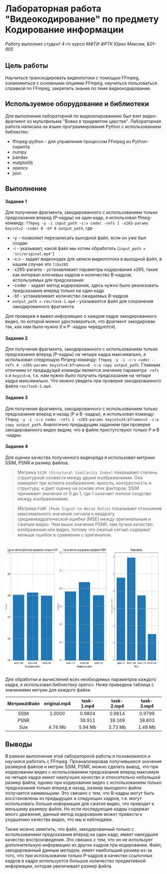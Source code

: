 # Лабораторная работа "Видеокодирование" по предмету Кодирование информации
###### Работу выполнил студент 4-го курса МФТИ ФРТК Юрко Максим, Б01-905

## Цель работы
Научиться транскодировать видеопотоки с помощью FFmpeg, ознакомиться с основными опциями FFmpeg, научиться пользоваться справкой по FFmpeg, закрепить знания по теме видеокодирования.

## Используемое оборудование и библиотеки
Для выполнения лабораторной по видеоклированиию был взят видео-фрагмент из мультфильма "Вовка в тридевятом царстве". Лабораторная работа написана на языке программирования Python с использованием библиотек:
- ffmpeg-python - для управления процессом FFmpeg из Python-скрипта
- numpy
- pandas
- matplotlib
- opencv
- json

## Выполнение
#### Задание 1
Для получения фрагмента, закодированного с использованием только предсказания вперед (P-кадры) на один кадр, я использовал ffmeg-команду:
`ffmpeg -y -i input_path -c:v codec -refs 1 -x265-params keyint=2 -coder 0 -bf 0 output_path`, где
- -y - позволяет перезаписать выходной файл, если он уже был создан
- -i - указывает, какой файл мы хотим обработать (`input_path = 'src/original.mp4'`)
- -c:v - задает видеокодек для записи видеопотока в выходной файл, в нашем случае это `libx265`
- -x265-params - устанавливает параметры кодирования x265, такие как интервал ключевых кадров и количество B-кадров, используемых для предсказания
- -coder - задает метод кодирования, здесь нужно было реализовать предсказание вперед только  на один кадр
- -bf - устанавливает количество ожидаемых B-кадров
- `output_path = res/task-1.mp4` - указывается файл для сохранения закодированного фрагмента

Для проверки я вывел инфорамцию о каждом кадре закодированного видео, по которой можно удостовериться, что фрагмент закодирован так, как нам было нужно (I и P -кадры чередуются).

#### Задание 2
Для получения фрагмента, закодированного с использованием только предсказания вперед (P-кадры) на четыре кадра максимально, я использовал следующую ffmpeg-команду:
`ffmpeg -y -i -c:v codec -refs 4 -x265-params keyint=4:bframes=0 -c:a copy output_path`. Главным отличием от предыдущей команды является значение параметра `-refs 4` и `keyint=4`, т.к. нам нужно было получить предсказание на четыре кадра максимально.
Что можно увидеть при проверке закодированного файла `res/task-2.mp4`.

#### Задание 3
Для получения фрагмента, закодированного с использованием только предсказания вперед и назад (P и B -кадры), я использовал команду:
`ffmpeg -y -i -c:v codec -refs 1 -x265-params keyint=24:bframes=2 -c:a copy output_path`. Аналогично предыдущим заданиям при проверке закодированного видео видим, что в файле пристутствуют только P и B -кадры.

#### Задание 4
Для оценки качества полученного видеоряда я использовал метрики SSIM, PSNR и размер файлов.
> Метрика `SSIM (Structural Similarity Index)` показывает степень структурной схожести между двумя изображениями. Она измеряет три аспекта изображения: яркость, контрастность и структуру, и дает оценку на основе этих факторов. SSIM принимает значения от 0 до 1, где 1 означает полное сходство между изображениями.

> Метрика `PSNR (Peak Signal-to-Noise Ratio)` показывает отношение максимального значения сигнала к квадрату среднеквадратической ошибки (MSE) между оригинальным и сжатым видео. Чем выше значение PSNR, тем лучше качество изображения или видео, потому что сжатый сигнал содержит меньше ошибок в сравнении с оригиналом.
<br>
<img src="src/metrics.png" style="height: 400px">

Для обработки и вычислений всех необходимых параметров каждого кадра, я использовал библиотеку opencv.
Ниже приведена таблица с значениями метрик для каждого файла.

| Метрика\Файл | original.mp4 | task-1.mp4 | task-2.mp4 | task-3.mp4 |
|:------------:|:------------:|:----------:|:----------:|:----------:|
| SSIM         |    1.0000    |   0.9804   |   0.9814   |   0.9799   |
| PSNR         |              |   38.911   |   39.169   |   38.803   |
| Size         |    4.76 Mb   |   5.94 Mb  |   3.73 Mb  |   1.49 Mb  |

## Выводы
В рамках выполнения этой лабораторной работы я познакомился и научился работать с FFmpeg. Проанализировав получившиеся значения размеров файлов и метрик SSIM, PSNR, можно сделать вывод, что при кодировании видео с использованием предсказания
вперед максимум на четыре кадра имеет наилучшее качество и относительно небольшой размер файла, однако при кодировании видео с использованием только предсказаний только вперед и назад, размер выходного файла получается наименьшим. Это связано с тем,
что B-кадры могут быть восстановлены из предыдущих и следующих кадров, т.е. могут использовать больше информации для сжатия видео, что приводит к меньшему размеру файла. Но если последующие кадры содержат много движения, данный метод кодирования может привести к ухудшению качества видео, что мы и наблюдаем.

Также можно заметить, что файл, закодированный только с использованием предсказания вперед на один кадр, имеет наихудшее качество воспроизведения. Это связано с тем, что он не использует дополнительную информацию из других кадров при кодировании. Файл, закодированный данным методом, имеет наибольший размер из-за того, что при использовании только P-кадров в качестве ссылочных кадров в кадре используется большое количество предиктивной информации, которая увеличивает размер файла.
